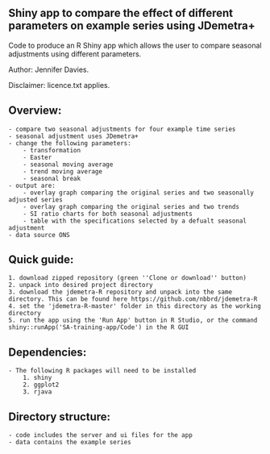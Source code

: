 
Shiny app to compare the effect of different parameters on example series using JDemetra+ 
-----------------------------------------------------------------------------------------

Code to produce an R Shiny app which allows the user to compare seasonal adjustments using different parameters.

Author: Jennifer Davies.

Disclaimer: licence.txt applies.


Overview:
---------

	- compare two seasonal adjustments for four example time series
	- seasonal adjustment uses JDemetra+
	- change the following parameters:
		- transformation
		- Easter
		- seasonal moving average
		- trend moving average
		- seasonal break 
	- output are:
		- overlay graph comparing the original series and two seasonally adjusted series
		- overlay graph comparing the original series and two trends
		- SI ratio charts for both seasonal adjustments
		- table with the specifications selected by a defualt seasonal adjustment
	- data source ONS
	
Quick guide:
------------

	1. download zipped repository (green ''Clone or download'' button)
	2. unpack into desired project directory
	3. download the jdemetra-R repository and unpack into the same directory. This can be found here https://github.com/nbbrd/jdemetra-R
	4. set the 'jdemetra-R-master' folder in this directory as the working directory
	5. run the app using the 'Run App' button in R Studio, or the command shiny::runApp('SA-training-app/Code') in the R GUI
					 
	                        
Dependencies:
-------------

	- The following R packages will need to be installed
		1. shiny
		2. ggplot2
		3. rjava

Directory structure:
-----------------------------------------------------

	- code includes the server and ui files for the app
	- data contains the example series